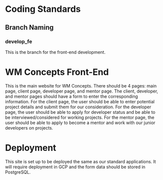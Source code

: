 # Coding Standards

## Branch Naming

### develop_fe
This is the branch for the front-end development. 

# WM Concepts Front-End
This is the main website for WM Concepts. There should be 4 pages: main page, client page, developer page, and mentor page. The client, developer, and mentor pages 
should have a form to enter the corresponding information. For the client page, the user should be able to enter potential project details and submit them for our 
consideration. For the developer page, the user should be able to apply for developer status and be able to be interviewed/considered for working projects. For the 
mentor page, the user should be able to apply to become a mentor and work with our junior developers on projects.

# Deployment
This site is set up to be deployed the same as our standard applications. It will require deployment in GCP and the form data should be stored in PostgreSQL. 
